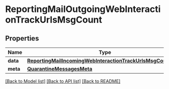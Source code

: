 # ReportingMailOutgoingWebInteractionTrackUrlsMsgCount

## Properties
Name | Type | Description | Notes
------------ | ------------- | ------------- | -------------
**data** | [**ReportingMailIncomingWebInteractionTrackUrlsMsgCountData**](ReportingMailIncomingWebInteractionTrackUrlsMsgCountData.md) |  | [optional] 
**meta** | [**QuarantineMessagesMeta**](QuarantineMessagesMeta.md) |  | [optional] 

[[Back to Model list]](../README.md#documentation-for-models) [[Back to API list]](../README.md#documentation-for-api-endpoints) [[Back to README]](../README.md)

